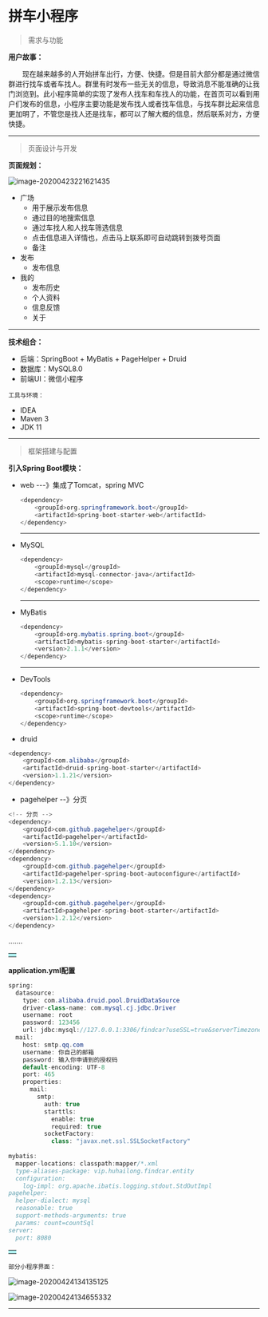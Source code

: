 # 拼车小程序

> 需求与功能

 **用户故事：** 

&emsp;&emsp;现在越来越多的人开始拼车出行，方便、快捷。但是目前大部分都是通过微信群进行找车或者车找人。群里有时发布一些无关的信息，导致消息不能准确的让我门浏览到。此小程序简单的实现了发布人找车和车找人的功能，在首页可以看到用户们发布的信息，小程序主要功能是发布找人或者找车信息，与找车群比起来信息更加明了，不管您是找人还是找车，都可以了解大概的信息，然后联系对方，方便快捷。

---

> 页面设计与开发

 **页面规划：** 

![image-20200423221621435](images/image-20200423221621435.png)

- 广场
  - 用于展示发布信息
  - 通过目的地搜索信息
  - 通过车找人和人找车筛选信息
  - 点击信息进入详情也，点击马上联系即可自动跳转到拨号页面
  - 备注
- 发布
  - 发布信息
- 我的
  - 发布历史
  - 个人资料
  - 信息反馈
  - 关于

---

 **技术组合：** 

- 后端：SpringBoot  +  MyBatis  +  PageHelper   +  Druid
- 数据库：MySQL8.0
- 前端UI：微信小程序

`工具与环境：`

*  IDEA
*  Maven 3
*  JDK 11

---

> 框架搭建与配置

**引入Spring Boot模块：**

* web   ---》集成了Tomcat，spring  MVC

  ```java
  <dependency>
      <groupId>org.springframework.boot</groupId>
      <artifactId>spring-boot-starter-web</artifactId>
  </dependency>
  ```

  ---

* MySQL

  ```java
  <dependency>
      <groupId>mysql</groupId>
      <artifactId>mysql-connector-java</artifactId>
      <scope>runtime</scope>
  </dependency>
  ```

  ---

* MyBatis

  ```java
  <dependency>
      <groupId>org.mybatis.spring.boot</groupId>
      <artifactId>mybatis-spring-boot-starter</artifactId>
      <version>2.1.1</version>
  </dependency>
  ```

  ---

* DevTools

  ```java
  <dependency>
      <groupId>org.springframework.boot</groupId>
      <artifactId>spring-boot-devtools</artifactId>
      <scope>runtime</scope>
  </dependency>
  ```

- druid

```java
<dependency>
    <groupId>com.alibaba</groupId>
    <artifactId>druid-spring-boot-starter</artifactId>
    <version>1.1.21</version>
</dependency>
```

- pagehelper --》分页

```java
<!-- 分页 -->
<dependency>
    <groupId>com.github.pagehelper</groupId>
    <artifactId>pagehelper</artifactId>
    <version>5.1.10</version>
</dependency>
<dependency>
    <groupId>com.github.pagehelper</groupId>
    <artifactId>pagehelper-spring-boot-autoconfigure</artifactId>
    <version>1.2.13</version>
</dependency>
<dependency>
    <groupId>com.github.pagehelper</groupId>
    <artifactId>pagehelper-spring-boot-starter</artifactId>
    <version>1.2.12</version>
</dependency>
```

.......

<table><td bgcolor=#AEEEEE></td></table>

**application.yml配置**

```java
spring:
  datasource:
    type: com.alibaba.druid.pool.DruidDataSource
    driver-class-name: com.mysql.cj.jdbc.Driver
    username: root
    password: 123456
    url: jdbc:mysql://127.0.0.1:3306/findcar?useSSL=true&serverTimezone=UTC
  mail:
    host: smtp.qq.com
    username: 你自己的邮箱
    password: 输入你申请到的授权码
    default-encoding: UTF-8
    port: 465
    properties:
      mail:
        smtp:
          auth: true
          starttls:
            enable: true
            required: true
          socketFactory:
            class: "javax.net.ssl.SSLSocketFactory"
                
mybatis:
  mapper-locations: classpath:mapper/*.xml
  type-aliases-package: vip.huhailong.findcar.entity
  configuration:
    log-impl: org.apache.ibatis.logging.stdout.StdOutImpl
pagehelper:
  helper-dialect: mysql
  reasonable: true
  support-methods-arguments: true
  params: count=countSql
server:
  port: 8080
```

<table><td bgcolor=#AEEEEE></td></table>

`部分小程序界面：`

![image-20200424134135125](images/image-20200424134135125.png)

![image-20200424134655332](images/image-20200424134655332.png)

---